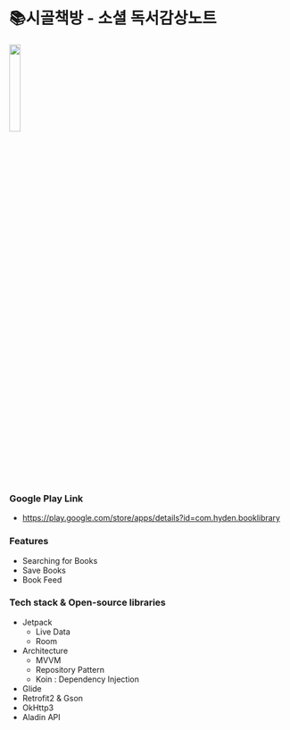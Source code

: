 # 📚시골책방 - 소셜 독서감상노트

<img src="https://user-images.githubusercontent.com/39892463/78905817-8230dc00-7ab9-11ea-884c-ec90da5db993.png" width="20%"/>

### Google Play Link
 - https://play.google.com/store/apps/details?id=com.hyden.booklibrary

### Features
 - Searching for Books
 - Save Books
 - Book Feed

### Tech stack & Open-source libraries
 - Jetpack
   - Live Data
   - Room
 - Architecture 
   - MVVM
   - Repository Pattern
   - Koin : Dependency Injection
 - Glide
 - Retrofit2 & Gson
 - OkHttp3
 - Aladin API
